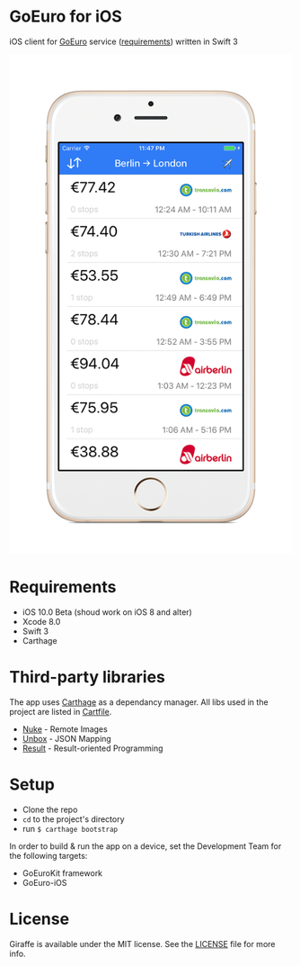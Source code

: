 # GoEuro for iOS 

iOS client for [GoEuro](http://www.goeuro.com) service ([requirements](https://github.com/goeuro/iOS-Test)) written in Swift 3

![image](Application-Preview-iPhone6.png)

# Requirements
- iOS 10.0 Beta (shoud work on iOS 8 and alter)
- Xcode 8.0
- Swift 3
- Carthage

# Third-party libraries
The app uses [Carthage](https://github.com/Carthage/Carthage) as a dependancy manager. All libs used in the project are listed in [Cartfile](Cartfile).
* [Nuke](https://github.com/kean/Nuke) - Remote Images
* [Unbox](https://github.com/JohnSundell/Unbox) - JSON Mapping
* [Result](https://github.com/antitypical/Result) - Result-oriented Programming

# Setup

* Clone the repo
* `cd` to the project's directory 
* run `$ carthage bootstrap` 

In order to build & run the app on a device, set the Development Team for the following targets:
* GoEuroKit framework
* GoEuro-iOS

# License

Giraffe is available under the MIT license. See the [LICENSE](LICENSE) file for more info.
